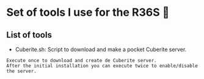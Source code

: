 # Set of tools I use for the R36S 👾
## List of tools
- Cuberite.sh: Script to download and make a pocket Cuberite server.
```
Execute once to download and create de Cuberite server.
After the initial installation you can execute twice to enable/disable the server.
```